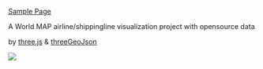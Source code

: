 [Sample Page](http://cocolate.cc/geoNeon/)

A World MAP airline/shippingline visualization project
with opensource data

by [three.js](https://threejs.org/) & [threeGeoJson](http://jdomingu.github.io/ThreeGeoJSON/)

![](https://files.catbox.moe/9sf1j8.png)
